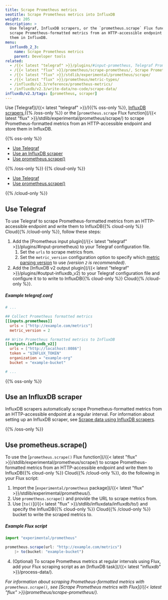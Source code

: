 ```yaml
---
title: Scrape Prometheus metrics
seotitle: Scrape Prometheus metrics into InfluxDB
weight: 205
description: >
  Use Telegraf, InfluxDB scrapers, or the `prometheus.scrape` Flux function to
  scrape Prometheus-formatted metrics from an HTTP-accessible endpoint and store
  them in InfluxDB.
menu:
  influxdb_2_3:
    name: Scrape Prometheus metrics
    parent: Developer tools
related:
  - /{{< latest "telegraf" >}}/plugins/#input-prometheus, Telegraf Prometheus input plugin
  - /{{< latest "flux" >}}/prometheus/scrape-prometheus/, Scrape Prometheus metrics with Flux
  - /{{< latest "flux" >}}/stdlib/experimental/prometheus/scrape/
  - /{{< latest "flux" >}}/prometheus/metric-types/
  - /influxdb/v2.3/reference/prometheus-metrics/
  - /influxdb/v2.3/write-data/no-code/scrape-data/
influxdb/v2.3/tags: [prometheus, scraper]
---
```


Use [Telegraf](/{{< latest "telegraf" >}}/){{% oss-only %}}, [InfluxDB scrapers](/influxdb/v2.3/write-data/no-code/scrape-data/),{{% /oss-only %}}
or the [`prometheus.scrape` Flux function](/{{< latest "flux" >}}/stdlib/experimental/prometheus/scrape/)
to scrape Prometheus-formatted metrics from an HTTP-accessible endpoint and store them in InfluxDB.

{{% oss-only %}}

- [Use Telegraf](#use-telegraf)
- [Use an InfluxDB scraper](#use-an-influxdb-scraper)
- [Use prometheus.scrape()](#use-prometheusscrape)

{{% /oss-only %}}
{{% cloud-only %}}

- [Use Telegraf](#use-telegraf)
- [Use prometheus.scrape()](#use-prometheusscrape)

{{% /cloud-only %}}

## Use Telegraf
To use Telegraf to scrape Prometheus-formatted metrics from an HTTP-accessible
endpoint and write them to InfluxDB{{% cloud-only %}} Cloud{{% /cloud-only %}}, follow these steps:

1. Add the [Prometheus input plugin](/{{< latest "telegraf" >}}/plugins/#input-prometheus) to your Telegraf configuration file.
    1. Set the `urls` to scrape metrics from.
    2. Set the `metric_version` configuration option to specify which
      [metric parsing version](/influxdb/v2.3/reference/prometheus-metrics/) to use
      _(version `2` is recommended)_.
2. Add the [InfluxDB v2 output plugin](/{{< latest "telegraf" >}}/plugins/#output-influxdb_v2)
   to your Telegraf configuration file and configure it to to write to
   InfluxDB{{% cloud-only %}} Cloud{{% /cloud-only %}}.
  
##### Example telegraf.conf
```toml
# ...

## Collect Prometheus formatted metrics
[[inputs.prometheus]]
  urls = ["http://example.com/metrics"]
  metric_version = 2

## Write Prometheus formatted metrics to InfluxDB
[[outputs.influxdb_v2]]
  urls = ["http://localhost:8086"]
  token = "$INFLUX_TOKEN"
  organization = "example-org"
  bucket = "example-bucket"

# ...
```

{{% oss-only %}}

## Use an InfluxDB scraper
InfluxDB scrapers automatically scrape Prometheus-formatted metrics from an 
HTTP-accessible endpoint at a regular interval.
For information about setting up an InfluxDB scraper, see
[Scrape data using InfluxDB scrapers](/influxdb/v2.3/write-data/no-code/scrape-data/).

{{% /oss-only %}}

## Use prometheus.scrape()
To use the [`prometheus.scrape()` Flux function](/{{< latest "flux" >}}/stdlib/experimental/prometheus/scrape/)
to scrape Prometheus-formatted metrics from an HTTP-accessible endpoint and write
them to InfluxDB{{% cloud-only %}} Cloud{{% /cloud-only %}}, do the following in your Flux script:

1. Import the [`experimental/prometheus` package](/{{< latest "flux" >}}/stdlib/experimental/prometheus/).
2. Use `prometheus.scrape()` and provide the URL to scrape metrics from.
3. Use [`to()`](/{{< latest "flux" >}}/stdlib/influxdata/influxdb/to/) and specify the  InfluxDB{{% cloud-only %}} Cloud{{% /cloud-only %}} bucket to write
  the scraped metrics to.

##### Example Flux script
```js
import "experimental/prometheus"

prometheus.scrape(url: "http://example.com/metrics")
    |> to(bucket: "example-bucket")
```

4. (Optional) To scrape Prometheus metrics at regular intervals using Flux, add your Flux
scraping script as an [InfluxDB task](/{{< latest "influxdb" >}}/process-data/).

_For information about scraping Prometheus-formatted metrics with `prometheus.scrape()`,
see [Scrape Prometheus metrics with Flux](/{{< latest "flux" >}}/prometheus/scrape-prometheus/)._
